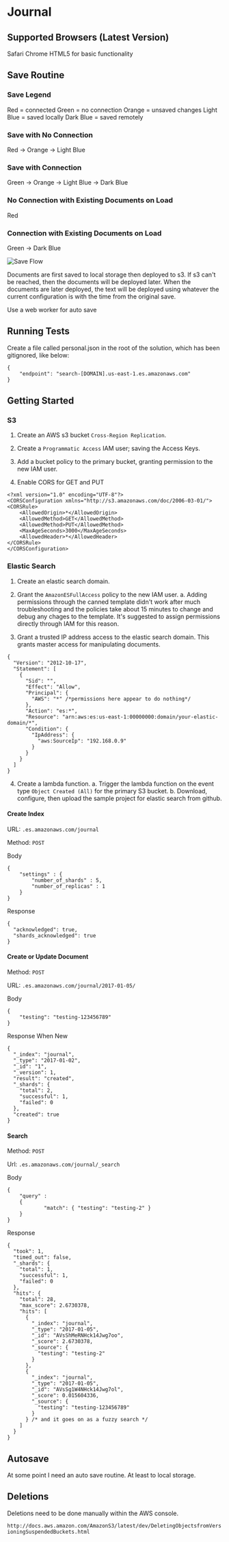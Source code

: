 # Journal

## Supported Browsers (Latest Version)
Safari
Chrome
HTML5 for basic functionality

## Save Routine

### Save Legend

Red = connected
Green = no connection
Orange = unsaved changes
Light Blue = saved locally
Dark Blue = saved remotely

### Save with No Connection

Red -> Orange -> Light Blue

### Save with Connection

Green -> Orange -> Light Blue -> Dark Blue

### No Connection with Existing Documents on Load

Red

### Connection with Existing Documents on Load

Green -> Dark Blue

![Save Flow](https://timg456789.github.io/journal/docs/save-flow.jpg)

Documents are first saved to local storage then deployed to s3. If s3 can't be reached, then the documents will be deployed later. When the documents are later deployed, the text will be deployed using whatever the current configuration is with the time from the original save.

Use a web worker for auto save

## Running Tests

Create a file called personal.json in the root of the solution, which has been gitignored, like below:
```
{
    "endpoint": "search-[DOMAIN].us-east-1.es.amazonaws.com"
}
```
## Getting Started

### S3

1. Create an AWS s3 bucket `Cross-Region Replication`.

2. Create a `Programmatic Access` IAM user; saving the Access Keys.

3. Add a bucket policy to the primary bucket, granting permission to the new IAM user.

4. Enable CORS for GET and PUT
```
<?xml version="1.0" encoding="UTF-8"?>
<CORSConfiguration xmlns="http://s3.amazonaws.com/doc/2006-03-01/">
<CORSRule>
    <AllowedOrigin>*</AllowedOrigin>
    <AllowedMethod>GET</AllowedMethod>
    <AllowedMethod>PUT</AllowedMethod>
    <MaxAgeSeconds>3000</MaxAgeSeconds>
    <AllowedHeader>*</AllowedHeader>
</CORSRule>
</CORSConfiguration>
```
### Elastic Search

1. Create an elastic search domain.

2. Grant the `AmazonESFullAccess` policy to the new IAM user.
    a. Adding permissions through the canned template didn't work after much troubleshooting and the policies take about 15 minutes to change and debug any chages to the template. It's suggested to assign permissions directly through IAM for this reason.

3. Grant a trusted IP address access to the elastic search domain. This grants master access for manipulating documents.
```
{
  "Version": "2012-10-17",
  "Statement": [
    {
      "Sid": "",
      "Effect": "Allow",
      "Principal": {
        "AWS": "*" /*permissions here appear to do nothing*/
      },
      "Action": "es:*",
      "Resource": "arn:aws:es:us-east-1:00000000:domain/your-elastic-domain/*",
      "Condition": {
        "IpAddress": {
          "aws:SourceIp": "192.168.0.9"
        }
      }
    }
  ]
}
```
4. Create a lambda function.
    a. Trigger the lambda function on the event type `Object Created (All)` for the primary S3 bucket.
    b. Download, configure, then upload the sample project for elastic search from github.

#### Create Index

URL: `.es.amazonaws.com/journal`

Method: `POST`

Body
```
{
    "settings" : {
        "number_of_shards" : 5,
        "number_of_replicas" : 1
    }
}
```
Response
```
{
  "acknowledged": true,
  "shards_acknowledged": true
}
```
#### Create or Update Document

Method: `POST`

URL: `.es.amazonaws.com/journal/2017-01-05/`

Body
```
{
    "testing": "testing-123456789"
}
```
Response When New
```
{
  "_index": "journal",
  "_type": "2017-01-02",
  "_id": "1",
  "_version": 1,
  "result": "created",
  "_shards": {
    "total": 2,
    "successful": 1,
    "failed": 0
  },
  "created": true
}
```
#### Search

Method: `POST`

Url: `.es.amazonaws.com/journal/_search`

Body
```
{
    "query" :
    {
	        "match": { "testing": "testing-2" }
    }
}
```
Response
```
{
  "took": 1,
  "timed_out": false,
  "_shards": {
    "total": 1,
    "successful": 1,
    "failed": 0
  },
  "hits": {
    "total": 28,
    "max_score": 2.6730378,
    "hits": [
      {
        "_index": "journal",
        "_type": "2017-01-05",
        "_id": "AVsShMeRNHck14Jwg7oo",
        "_score": 2.6730378,
        "_source": {
          "testing": "testing-2"
        }
      },
      {
        "_index": "journal",
        "_type": "2017-01-05",
        "_id": "AVsSg1W4NHck14Jwg7ol",
        "_score": 0.015604336,
        "_source": {
          "testing": "testing-123456789"
        }
      } /* and it goes on as a fuzzy search */
    ]
  }
}
```
## Autosave
At some point I need an auto save routine. At least to local storage.

## Deletions
Deletions need to be done manually within the AWS console.

`http://docs.aws.amazon.com/AmazonS3/latest/dev/DeletingObjectsfromVersioningSuspendedBuckets.html`
